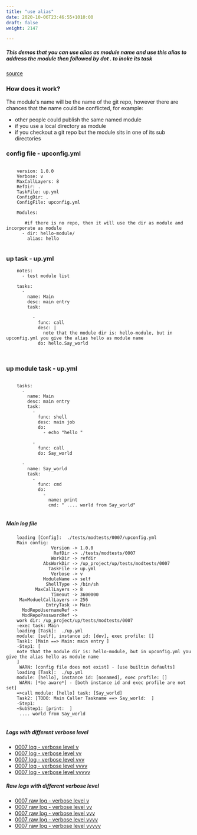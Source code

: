 ```yaml
---
title: "use alias"
date: 2020-10-06T23:46:55+1010:00
draft: false
weight: 2147

---
```


##### This demos that you can use alias as module name and use this alias to address the module then followed by dot . to inoke its task


[source](https://github.com/upcmd/up/tree/master/tests/modtests/0007)

### How does it work?


The module's name will be the name of the git repo, however there are chances that the name could be conflicted, for example:
* other people could publish the same named module
* if you use a local directory as module
* if you checkout a git repo but the module sits in one of its sub directories









### config file - upconfig.yml




```
    
    version: 1.0.0
    Verbose: v
    MaxCallLayers: 8
    RefDir: .
    TaskFile: up.yml
    ConfigDir: .
    ConfigFile: upconfig.yml
    
    Modules:
    
       #if there is no repo, then it will use the dir as module and incorporate as module
      - dir: hello-module/
        alias: hello
    
```






### up task - up.yml




```
    notes:
      - test module list
    
    tasks:
      -
        name: Main
        desc: main entry
        task:
    
          -
            func: call
            desc: |
              note that the module dir is: hello-module, but in upconfig.yml you give the alias hello as module name
            do: hello.Say_world
    
    
```






### up module task - up.yml




```
    
    tasks:
      -
        name: Main
        desc: main entry
        task:
          -
            func: shell
            desc: main job
            do:
              - echo "hello "
    
          -
            func: call
            do: Say_world
    
      -
        name: Say_world
        task:
          -
            func: cmd
            do:
              -
                name: print
                cmd: " .... world from Say_world"
    
```








##### Main log file

```
    loading [Config]:  ./tests/modtests/0007/upconfig.yml
    Main config:
                 Version -> 1.0.0
                  RefDir -> ./tests/modtests/0007
                 WorkDir -> refdir
              AbsWorkDir -> /up_project/up/tests/modtests/0007
                TaskFile -> up.yml
                 Verbose -> v
              ModuleName -> self
               ShellType -> /bin/sh
           MaxCallLayers -> 8
                 Timeout -> 3600000
     MaxModuelCallLayers -> 256
               EntryTask -> Main
      ModRepoUsernameRef -> 
      ModRepoPasswordRef -> 
    work dir: /up_project/up/tests/modtests/0007
    -exec task: Main
    loading [Task]:  ./up.yml
    module: [self], instance id: [dev], exec profile: []
    Task1: [Main ==> Main: main entry ]
    -Step1: [
    note that the module dir is: hello-module, but in upconfig.yml you give the alias hello as module name
    ]
     WARN: [config file does not exist] - [use builtin defaults]
    loading [Task]:  ./up.yml
    module: [hello], instance id: [nonamed], exec profile: []
     WARN: [*be aware*] - [both instance id and exec profile are not set]
    =>call module: [hello] task: [Say_world]
    Task2: [TODO: Main Caller Taskname ==> Say_world:  ]
    -Step1:
    ~SubStep1: [print:  ]
     .... world from Say_world
    
```

##### Logs with different verbose level
* [0007 log - verbose level v](../../logs/m0007_v)
* [0007 log - verbose level vv](../../logs/m0007_vv)
* [0007 log - verbose level vvv](../../logs/m0007_vvv)
* [0007 log - verbose level vvvv](../../logs/m0007_vvvv)
* [0007 log - verbose level vvvvv](../../logs/m0007_vvvvv)

##### Raw logs with different verbose level
* [0007 raw log - verbose level v](../../reflogs/m0007_v.log)
* [0007 raw log - verbose level vv](../../reflogs/m0007_vv.log)
* [0007 raw log - verbose level vvv](../../reflogs/m0007_vvv.log)
* [0007 raw log - verbose level vvvv](../../reflogs/m0007_vvvv.log)
* [0007 raw log - verbose level vvvvv](../../reflogs/m0007_vvvvv.log)



